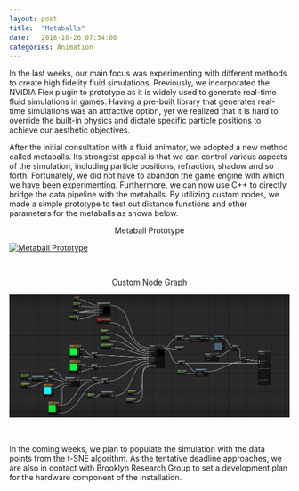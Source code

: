 ```yaml
---
layout: post
title:  "Metaballs"
date:   2018-10-26 07:34:00
categories: Animation
---
```


In the last weeks, our main focus was experimenting with different methods to create high fidelity fluid simulations. Previously, we incorporated the NVIDIA Flex plugin to prototype as it is widely used to generate real-time fluid simulations in games. Having a pre-built library that generates real-time simulations was an attractive option, yet we realized that it is hard to override the built-in physics and dictate specific particle positions to achieve our aesthetic objectives. 

After the initial consultation with a fluid animator, we adopted a new method called metaballs. Its strongest appeal is that we can control various aspects of the simulation, including particle positions, refraction, shadow and so forth. Fortunately, we did not have to abandon the game engine with which we have been experimenting. Furthermore, we can now use C++ to directly bridge the data pipeline with the metaballs. By utilizing custom nodes, we made a simple prototype to test out distance functions and other parameters for the metaballs as shown below.

<p align="center"> 
 Metaball Prototype
</p>

[![Metaball Prototype](https://img.youtube.com/vi/vy9kDIQYlRQ/0.jpg)](https://www.youtube.com/watch?v=vy9kDIQYlRQ)

<br/>
<p align="center"> 
 Custom Node Graph
</p>
<p align="center"> 
  <img src="/assets/images/metaball_node.png">
</p>
<br/>

In the coming weeks, we plan to populate the simulation with the data points from the t-SNE algorithm. As the tentative deadline approaches, we are also in contact with Brooklyn Research Group to set a development plan for the hardware component of the installation.

